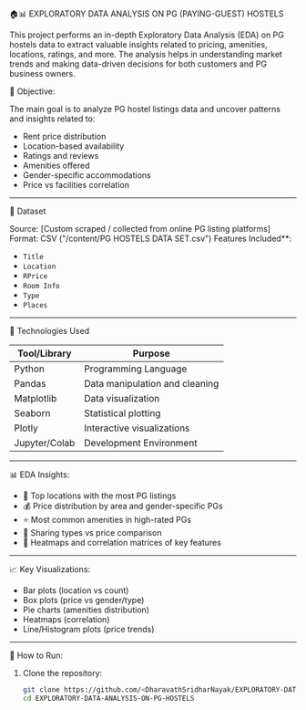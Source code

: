 🏠📊 EXPLORATORY DATA ANALYSIS ON PG (PAYING-GUEST) HOSTELS


This project performs an in-depth Exploratory Data Analysis (EDA) on PG hostels data to extract valuable insights related to pricing, amenities, locations, ratings, and more. The analysis helps in understanding market trends and making data-driven decisions for both customers and PG business owners.

📌 Objective:

The main goal is to analyze PG hostel listings data and uncover patterns and insights related to:
- Rent price distribution
- Location-based availability
- Ratings and reviews
- Amenities offered
- Gender-specific accommodations
- Price vs facilities correlation

---

📂 Dataset

Source: [Custom scraped / collected from online PG listing platforms]
Format: CSV ("/content/PG HOSTELS DATA SET.csv")
Features Included**:
  - `Title`
  - `Location`
  - `RPrice`
  - `Room Info`
  - `Type`
  - `Places`

---

🧪 Technologies Used

| Tool/Library   | Purpose                          |
|----------------|----------------------------------|
| Python         | Programming Language             |
| Pandas         | Data manipulation and cleaning   |
| Matplotlib     | Data visualization               |
| Seaborn        | Statistical plotting             |
| Plotly         | Interactive visualizations       |
| Jupyter/Colab  | Development Environment          |

---

📊 EDA Insights:

- 📍 Top locations with the most PG listings
- 💰 Price distribution by area and gender-specific PGs
- ⭐ Most common amenities in high-rated PGs
- 👥 Sharing types vs price comparison
- 🧼 Heatmaps and correlation matrices of key features

---

📈 Key Visualizations:

- Bar plots (location vs count)
- Box plots (price vs gender/type)
- Pie charts (amenities distribution)
- Heatmaps (correlation)
- Line/Histogram plots (price trends)

---

🚀 How to Run:

1. Clone the repository:
   ```bash
   git clone https://github.com/<DharavathSridharNayak/EXPLORATORY-DATA-ANALYSIS-ON-PG-HOSTELS.git
   cd EXPLORATORY-DATA-ANALYSIS-ON-PG-HOSTELS








